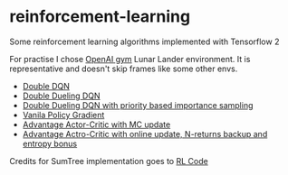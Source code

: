 # reinforcement-learning

Some reinforcement learning algorithms implemented with Tensorflow 2

For practise I chose [OpenAI gym](https://github.com/openai/gym) Lunar Lander environment.
It is representative and doesn't skip frames like some other envs.

* [Double DQN](https://github.com/vformanyuk/reinforcement-learning/blob/master/lunar_lander_doubleDQN.py)
* [Double Dueling DQN](https://github.com/vformanyuk/reinforcement-learning/blob/master/lunar_lander_double_dueling_DQN.py)
* [Double Dueling DQN with priority based importance sampling](https://github.com/vformanyuk/reinforcement-learning/blob/master/lunar_lander_double_dueling_DQN_IS.py)
* [Vanila Policy Gradient](https://github.com/vformanyuk/reinforcement-learning/blob/master/lunar_lander_PolicyGradient.py)
* [Advantage Actor-Critic with MC update](https://github.com/vformanyuk/reinforcement-learning/blob/master/lunar_lander_ActorCritic.py)
* [Advantage Actro-Critic with online update, N-returns backup and entropy bonus](https://github.com/vformanyuk/reinforcement-learning/blob/master/lunar_lander_a2c_tdn_entropy.py)

Credits for SumTree implementation goes to [RL Code](https://github.com/rlcode)
